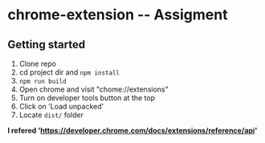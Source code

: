 # chrome-extension -- Assigment

## Getting started

1. Clone repo
2. cd project dir and `npm install`
3. `npm run build`
4. Open chrome and visit "chome://extensions"
5. Turn on developer tools button at the top
6. Click on 'Load unpacked'
7. Locate `dist/` folder

**I refered 'https://developer.chrome.com/docs/extensions/reference/api'**
